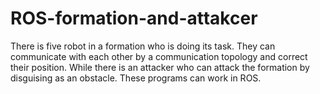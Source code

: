 # ROS-formation-and-attakcer
There is five robot in a formation who is doing its task. They can communicate with each other by a communication topology and correct their position. While there is an attacker who can attack the formation by disguising as an obstacle. These programs can work in ROS.
